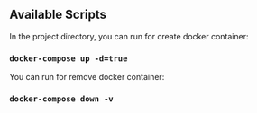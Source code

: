 ## Available Scripts

In the project directory, you can run for create docker container:

### `docker-compose up -d=true`

You can run for remove docker container:

### `docker-compose down -v`

